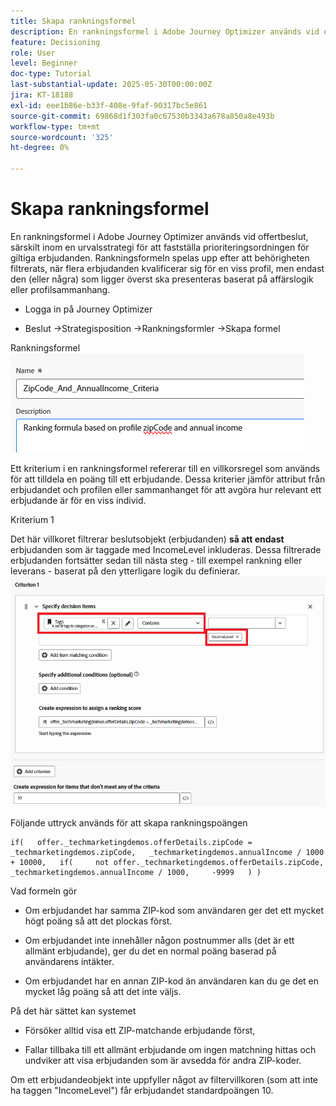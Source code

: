 ```yaml
---
title: Skapa rankningsformel
description: En rankningsformel i Adobe Journey Optimizer används vid offertbeslut, särskilt inom en urvalsstrategi för att fastställa prioriteringsordningen för giltiga erbjudanden.
feature: Decisioning
role: User
level: Beginner
doc-type: Tutorial
last-substantial-update: 2025-05-30T00:00:00Z
jira: KT-18188
exl-id: eee1b86e-b33f-408e-9faf-90317bc5e861
source-git-commit: 69868d1f303fa0c67530b3343a678a850a8e493b
workflow-type: tm+mt
source-wordcount: '325'
ht-degree: 0%

---
```


# Skapa rankningsformel

En rankningsformel i Adobe Journey Optimizer används vid offertbeslut, särskilt inom en urvalsstrategi för att fastställa prioriteringsordningen för giltiga erbjudanden. Rankningsformeln spelas upp efter att behörigheten filtrerats, när flera erbjudanden kvalificerar sig för en viss profil, men endast den (eller några) som ligger överst ska presenteras baserat på affärslogik eller profilsammanhang.

* Logga in på Journey Optimizer

* Beslut ->Strategisposition ->Rankningsformler ->Skapa formel

Rankningsformel
![name_description](assets/formuala-ranking.png)

Ett kriterium i en rankningsformel refererar till en villkorsregel som används för att tilldela en poäng till ett erbjudande. Dessa kriterier jämför attribut från erbjudandet och profilen eller sammanhanget för att avgöra hur relevant ett erbjudande är för en viss individ.



Kriterium 1

Det här villkoret filtrerar beslutsobjekt (erbjudanden) **så att endast** erbjudanden som är taggade med IncomeLevel inkluderas.
Dessa filtrerade erbjudanden fortsätter sedan till nästa steg - till exempel rankning eller leverans - baserat på den ytterligare logik du definierar.
![condition_one](assets/income-related-formula.png)


Följande uttryck används för att skapa rankningspoängen

```pql
if(   offer._techmarketingdemos.offerDetails.zipCode = _techmarketingdemos.zipCode,   _techmarketingdemos.annualIncome / 1000 + 10000,   if(     not offer._techmarketingdemos.offerDetails.zipCode,     _techmarketingdemos.annualIncome / 1000,     -9999   ) )
```

Vad formeln gör

* Om erbjudandet har samma ZIP-kod som användaren ger det ett mycket högt poäng så att det plockas först.

* Om erbjudandet inte innehåller någon postnummer alls (det är ett allmänt erbjudande), ger du det en normal poäng baserad på användarens intäkter.

* Om erbjudandet har en annan ZIP-kod än användaren kan du ge det en mycket låg poäng så att det inte väljs.

På det här sättet kan systemet

* Försöker alltid visa ett ZIP-matchande erbjudande först,

* Fallar tillbaka till ett allmänt erbjudande om ingen matchning hittas och undviker att visa erbjudanden som är avsedda för andra ZIP-koder.


Om ett erbjudandeobjekt inte uppfyller något av filtervillkoren (som att inte ha taggen &quot;IncomeLevel&quot;) får erbjudandet standardpoängen 10.





